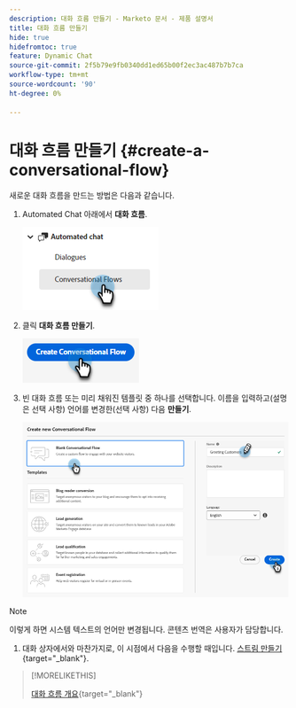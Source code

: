 ```yaml
---
description: 대화 흐름 만들기 - Marketo 문서 - 제품 설명서
title: 대화 흐름 만들기
hide: true
hidefromtoc: true
feature: Dynamic Chat
source-git-commit: 2f5b79e9fb0340dd1ed65b00f2ec3ac487b7b7ca
workflow-type: tm+mt
source-wordcount: '90'
ht-degree: 0%

---
```


# 대화 흐름 만들기 {#create-a-conversational-flow}

새로운 대화 흐름을 만드는 방법은 다음과 같습니다.

1. Automated Chat 아래에서 **대화 흐름**.

   ![](assets/create-a-conversational-flow-1.png)

1. 클릭 **대화 흐름 만들기**.

   ![](assets/create-a-conversational-flow-2.png)

1. 빈 대화 흐름 또는 미리 채워진 템플릿 중 하나를 선택합니다. 이름을 입력하고(설명은 선택 사항) 언어를 변경한(선택 사항) 다음 **만들기**.

   ![](assets/create-a-conversational-flow-3.png)

>[!NOTE]
>
>이렇게 하면 시스템 텍스트의 언어만 변경됩니다. 콘텐츠 번역은 사용자가 담당합니다.

1. 대화 상자에서와 마찬가지로, 이 시점에서 다음을 수행할 때입니다. [스트림 만들기](/help/marketo/product-docs/demand-generation/dynamic-chat-two/automated-chat/stream-designer.md#create-a-stream){target="_blank"}.

>[!MORELIKETHIS]
>
>[대화 흐름 개요](/help/marketo/product-docs/demand-generation/dynamic-chat-two/automated-chat/conversational-flow-overview.md){target="_blank"}
